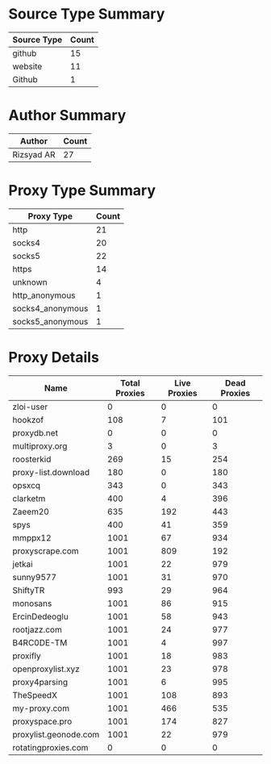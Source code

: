 # Source Type Summary

| Source Type | Count |
|-------------|-------|
| github | 15 |
| website | 11 |
| Github | 1 |


# Author Summary

| Author | Count |
|--------|-------|
| Rizsyad AR | 27 |


# Proxy Type Summary

| Proxy Type | Count |
|------------|-------|
| http | 21 |
| socks4 | 20 |
| socks5 | 22 |
| https | 14 |
| unknown | 4 |
| http_anonymous | 1 |
| socks4_anonymous | 1 |
| socks5_anonymous | 1 |


# Proxy Details

| Name | Total Proxies | Live Proxies | Dead Proxies |
|------|---------------|--------------|---------------|
| zloi-user | 0 | 0 | 0 |
| hookzof | 108 | 7 | 101 |
| proxydb.net | 0 | 0 | 0 |
| multiproxy.org | 3 | 0 | 3 |
| roosterkid | 269 | 15 | 254 |
| proxy-list.download | 180 | 0 | 180 |
| opsxcq | 343 | 0 | 343 |
| clarketm | 400 | 4 | 396 |
| Zaeem20 | 635 | 192 | 443 |
| spys | 400 | 41 | 359 |
| mmppx12 | 1001 | 67 | 934 |
| proxyscrape.com | 1001 | 809 | 192 |
| jetkai | 1001 | 22 | 979 |
| sunny9577 | 1001 | 31 | 970 |
| ShiftyTR | 993 | 29 | 964 |
| monosans | 1001 | 86 | 915 |
| ErcinDedeoglu | 1001 | 58 | 943 |
| rootjazz.com | 1001 | 24 | 977 |
| B4RC0DE-TM | 1001 | 4 | 997 |
| proxifly | 1001 | 18 | 983 |
| openproxylist.xyz | 1001 | 23 | 978 |
| proxy4parsing | 1001 | 6 | 995 |
| TheSpeedX | 1001 | 108 | 893 |
| my-proxy.com | 1001 | 466 | 535 |
| proxyspace.pro | 1001 | 174 | 827 |
| proxylist.geonode.com | 1001 | 22 | 979 |
| rotatingproxies.com | 0 | 0 | 0 |

